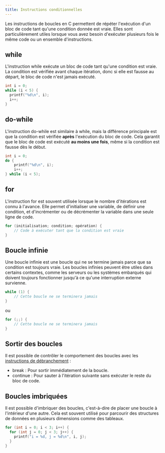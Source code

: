 ```yaml
---
title: Instructions conditionnelles
---
```


Les instructions de boucles en C permettent de répéter l'exécution d'un bloc de code tant qu'une condition donnée est vraie. Elles sont particulièrement utiles lorsque vous avez besoin d'exécuter plusieurs fois le même code ou un ensemble d'instructions. 

## while

L'instruction while exécute un bloc de code tant qu'une condition est vraie. La condition est vérifiée avant chaque itération, donc si elle est fausse au départ, le bloc de code n'est jamais exécuté.

```C
int i = 0;
while (i < 5) {
  printf("%d\n", i);
  i++;
}
```

## do-while

L'instruction do-while est similaire à while, mais la différence principale est que la condition est vérifiée **après** l'exécution du bloc de code. Cela garantit que le bloc de code est exécuté **au moins une fois**, même si la condition est fausse dès le début.

```C
int i = 0;
do {
    printf("%d\n", i);
    i++;
} while (i < 5);
```

## for

L'instruction for est souvent utilisée lorsque le nombre d'itérations est connu à l'avance. Elle permet d'initialiser une variable, de définir une condition, et d'incrémenter ou de décrémenter la variable dans une seule ligne de code.

```C
for (initialisation; condition; opération) {
    // Code à exécuter tant que la condition est vraie
}
```

## Boucle infinie

Une boucle infinie est une boucle qui ne se termine jamais parce que sa condition est toujours vraie. Les boucles infinies peuvent être utiles dans certains contextes, comme les serveurs ou les systèmes embarqués qui doivent toujours fonctionner jusqu'à ce qu'une interruption externe survienne.

```C
while (1) {
    // Cette boucle ne se terminera jamais
}
```

ou

```C
for (;;) {
    // Cette boucle ne se terminera jamais
}
```

## Sortir des boucles

Il est possible de contrôler le comportement des boucles avec les [instructions de débranchement](debranchement) :

- break : Pour sortir immédiatement de la boucle.
- continue : Pour sauter à l'itération suivante sans exécuter le reste du bloc de code.

## Boucles imbriquées

Il est possible d'imbriquer des boucles, c'est-à-dire de placer une boucle à l'intérieur d'une autre. Cela est souvent utilisé pour parcourir des structures de données en plusieurs dimensions comme des tableaux.

```C
for (int i = 0; i < 3; i++) {
  for (int j = 0; j < 3; j++) {
    printf("i = %d, j = %d\n", i, j);
  }
}
```
